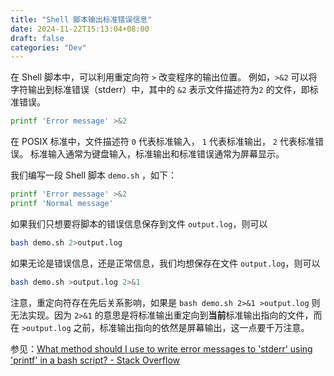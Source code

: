 ```yaml
---
title: "Shell 脚本输出标准错误信息"
date: 2024-11-22T15:13:04+08:00
draft: false
categories: "Dev"
---
```


在 Shell 脚本中，可以利用重定向符 `>` 改变程序的输出位置。
例如，`>&2` 可以将字符输出到标准错误（stderr）中，其中的 `&2` 表示文件描述符为`2` 的文件，即标准错误。

```bash
printf 'Error message' >&2
```

在 POSIX 标准中，文件描述符 `0` 代表标准输入， `1` 代表标准输出， `2` 代表标准错误。
标准输入通常为键盘输入，标准输出和标准错误通常为屏幕显示。

我们编写一段 Shell 脚本 `demo.sh` ，如下：

```bash
printf 'Error message' >&2
printf 'Normal message'
```

如果我们只想要将脚本的错误信息保存到文件 `output.log`，则可以

```bash
bash demo.sh 2>output.log
```

如果无论是错误信息，还是正常信息，我们均想保存在文件 `output.log`，则可以

```bash
bash demo.sh >output.log 2>&1
```

注意，重定向符存在先后关系影响，如果是 `bash demo.sh 2>&1 >output.log` 则无法实现。因为 `2>&1` 的意思是将标准输出重定向到**当前**标准输出指向的文件，而在 `>output.log` 之前，标准输出指向的依然是屏幕输出，这一点要千万注意。

参见：[What method should I use to write error messages to 'stderr' using 'printf' in a bash script? - Stack Overflow](https://stackoverflow.com/questions/10963653/what-method-should-i-use-to-write-error-messages-to-stderr-using-printf-in-a)
